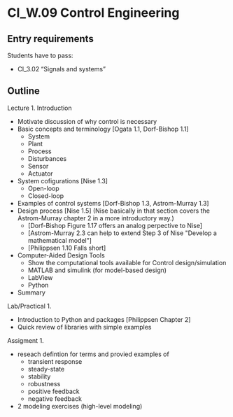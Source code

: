 # CI_W.09 Control Engineering

## Entry requirements

Students have to pass:
- CI_3.02 “Signals and systems”

## Outline


Lecture 1. Introduction
- Motivate discussion of why control is necessary
- Basic concepts and terminology [Ogata 1.1, Dorf-Bishop 1.1]
    - System
    - Plant
    - Process
    - Disturbances
    - Sensor
    - Actuator
- System cofigurations [Nise 1.3]
    - Open-loop
    - Closed-loop
- Examples of control systems [Dorf-Bishop 1.3, Astrom-Murray 1.3]
- Design process [Nise 1.5] (Nise basically in that section covers the Astrom-Murray chapter 2 in a more introductory way.)
    - [Dorf-Bishop Figure 1.17 offers an analog perpective to Nise]
    - [Astrom-Murray 2.3 can help to extend Step 3 of Nise "Develop a mathematical model"]
    - [Philippsen 1.10 Falls short]
- Computer-Aided Design Tools
    - Show the computational tools available for Control design/simulation
    - MATLAB and simulink (for model-based design)
    - LabView
    - Python
- Summary

Lab/Practical 1.
- Introduction to Python and packages [Philippsen Chapter 2]
- Quick review of libraries with simple examples

Assigment 1.
- reseach defintion for terms and provied examples of
    - transient response
    - steady-state
    - stability
    - robustness
    - positive feedback
    - negative feedback
- 2 modeling exercises (high-level modeling)
